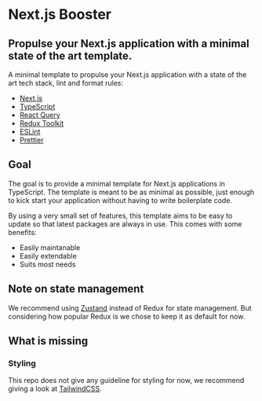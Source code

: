 # Next.js Booster

## Propulse your Next.js application with a minimal state of the art template.

A minimal template to propulse your Next.js application with a state of the art tech stack, lint and format rules:

- [Next.js](https://nextjs.org/)
- [TypeScript](https://www.typescriptlang.org/)
- [React Query](https://tanstack.com/query/v4)
- [Redux Toolkit](https://redux-toolkit.js.org/)
- [ESLint](https://eslint.org/)
- [Prettier](https://prettier.io/)

## Goal

The goal is to provide a minimal template for Next.js applications in TypeScript. The template is meant to be as minimal as possible, just enough to kick start your application without having to write boilerplate code.

By using a very small set of features, this template aims to be easy to update so that latest packages are always in use. This comes with some benefits:

- Easily maintanable
- Easily extendable
- Suits most needs

## Note on state management

We recommend using [Zustand](https://github.com/pmndrs/zustand) instead of Redux for state management. But considering how popular Redux is we chose to keep it as default for now.

## What is missing

### Styling

This repo does not give any guideline for styling for now, we recommend giving a look at [TailwindCSS](https://tailwindcss.com/).
